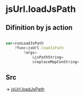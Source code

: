 # jsUrl.loadJsPath

## Difinition by js action

```js.js

var=runLoadJsPath
	?func=jsUrl.loadJsPath
		?args=
			&jsPathString=
			&replaceMapConString=
```

## Src

-> [jsUrl.loadJsPath](https://github.com/puutaro/CommandClick/blob/master/app/src/main/java/com/puutaro/commandclick/fragment_lib/terminal_fragment/js_interface/JsUrl.kt#L58)


